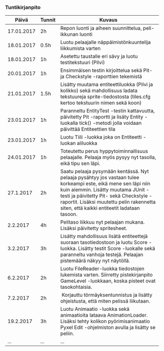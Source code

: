 ### Tuntikirjanpito
Päivä | Tunnit | Kuvaus
--------------- | ----- | ------
17.01.2017 | 2h | Repon luonti ja aiheen suunnittelua, peli-ikkunan luonti
18.01.2017 | 0.5h | Luotu pelaajalle näppäimistönkuuntelija liikkumista varten
18.01.2017 | 1h | Asetettu taustalle eri sävy ja luotu testitekstuuri (Pilvi)
20.01.2017 | 1h | Ensimmäisen testin kirjoittelua sekä Pit- ja Checkstyle -raporttien tekemistä
21.01.2017 | 1.5h | Lisätty muutama entiteettiluokka (Pilvi ja kolikko) sekä mahdollisuus ladata tekstuureja sprite-tiedostosta (tiles.cfg kertoo tekstuurin nimen sekä koon)
23.01.2017 | 1h | Paranneltu EntityTest -testin kattavuutta, päivitetty Pit -raportti ja lisäty Entity -luokalla tick() -metodi jolla voidaan päivittää Entiteettien tila
23.01.2017 | 1h | Luotu Tiili -luokka joka on Entiteetti -luokan aliluokka
24.01.2017 | 1h | Toteutettu perus hyppytoiminnallisuus pelaajalle. Pelaaja myös pysyy nyt tasolla, eikä tipu sen läpi.
27.1.2017 | 2h | Saatu pelaaja pysymään kentässä. Nyt pelaaja pysähtyy jos vastaan tulee korkeampi este, eikä mene sen läpi niin kuin aiemmin. Lisätty muutama JUnit -testi ja päivitetty Pit- sekä Checkstyle -raportit. Lisäksi muutettu pelin rakennetta siten, että kaikki entiteetit ladataan tasoon.
2.2.2017 | 4h | Pelitaso liikkuu nyt pelaajan mukana. Lisäksi päivitetty spritesheet.
3.2.2017 | 3h | Lisätty mahdollisuus lisätä entiteettejä suoraan tasotiedostoon ja luotu Score -luokka. Lisätty testit Score -luokalle sekä paranneltu vanhoja testejä. Pelaajan pistemäärä näkyy nyt näytöllä.
6.2.2017 | 2h | Luotu FileReader-luokka tiedostojen lukemista varten. Siirretty pistekirjanpito GameLevel -luokkaan, koska pisteet ovat tasokohtaisia.
7.2.2017 | 2h | Korjauttu törmäyksentunnistus ja lisätty ohjeistusta, että miten pelissä liikutaan.
19.2.2017 | 3h | Luotu Animaatio -luokka sekä animaatioita lataava AnimationLoader. Lisäksi tehty kolikon pyörimisanimaatio Pyxel Edit -ohjelmiston avulla ja lisätty se peliin.
... | ... | ...
